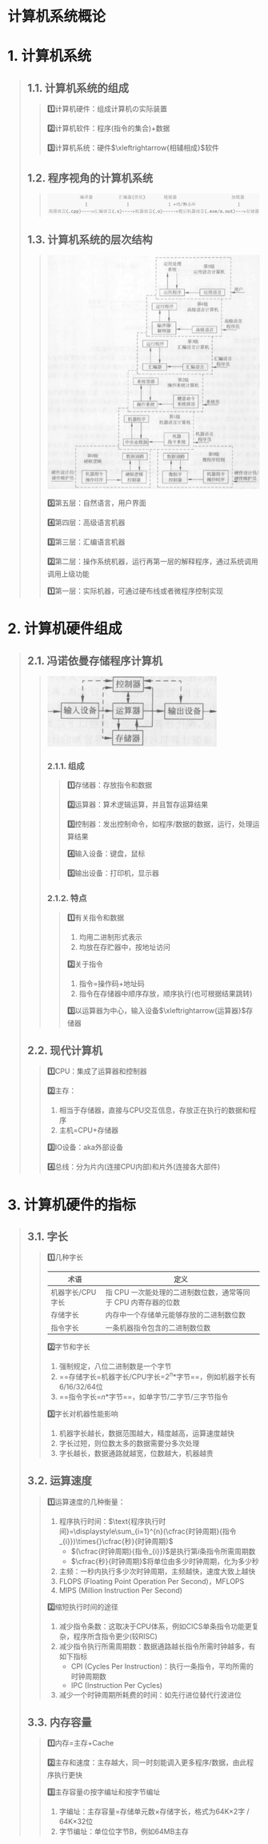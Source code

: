 # 计算机系统概论

# 1. 计算机系统

> ## 1.1. 计算机系统的组成
>
> > **1️⃣**计算机硬件：组成计算机の实际装置
> >
> > **2️⃣**计算机软件：程序(指令的集合)+数据
> >
> > **3️⃣**计算机系统：硬件$\xleftrightarrow{相辅相成}$软件
>
> ## 1.2. 程序视角的计算机系统
>
> > <img src="https://raw.githubusercontent.com/DANNHIROAKI/New-Picture-Bed/main/img/image-20240127130153942.png" alt="image-20240127130153942" style="zoom: 67%;" /> 
>
> ## 1.3. 计算机系统的层次结构
>
> > <img src="https://raw.githubusercontent.com/DANNHIROAKI/New-Picture-Bed/main/img/image-20240127130319186.png" alt="image-20240127130319186" style="zoom: 78%;" /> 
> >
> > **5️⃣**第五层：自然语言，用户界面
> >
> > **4️⃣**第四层：高级语言机器
> >
> > **3️⃣**第三层：汇编语言机器
> >
> > **2️⃣**第二层：操作系统机器，运行再第一层的解释程序，通过系统调用调用上级功能
> >
> > **1️⃣**第一层：实际机器，可通过硬布线或者微程序控制实现

# 2. 计算机硬件组成

> ## 2.1. 冯诺依曼存储程序计算机
>
> > <img src="https://raw.githubusercontent.com/DANNHIROAKI/New-Picture-Bed/main/img/image-20240127152150430.png" alt="image-20240127152150430" style="zoom: 33%;" /> 
> >
> > ### 2.1.1. 组成
> >
> > > **1️⃣**存储器：存放指令和数据
> > >
> > > **2️⃣**运算器：算术逻辑运算，并且暂存运算结果
> > >
> > > **3️⃣**控制器：发出控制命令，如程序/数据的数据，运行，处理运算结果
> > >
> > > **4️⃣**输入设备：键盘，鼠标
> > >
> > > **5️⃣**输出设备：打印机，显示器
> >
> > ### 2.1.2. 特点
> >
> > > **1️⃣**有关指令和数据
> > >
> > > 1. 均用二进制形式表示
> > > 2. 均放在存贮器中，按地址访问
> > >
> > > **2️⃣**关于指令
> > >
> > > 1. 指令=操作码+地址码
> > > 2. 指令在存储器中顺序存放，顺序执行(也可根据结果跳转)
> > >
> > > **3️⃣**以运算器为中心，输入设备$\xleftrightarrow{运算器}$存储器
>
> ## 2.2. 现代计算机
>
> > **1️⃣**CPU：集成了运算器和控制器
> >
> > **2️⃣**主存：
> >
> > 1. 相当于存储器，直接与CPU交互信息，存放正在执行的数据和程序
> > 2. 主机=CPU+存储器
> >
> > **3️⃣**IO设备：aka外部设备
> >
> > **4️⃣**总线：分为片内(连接CPU内部)和片外(连接各大部件)

# 3. 计算机硬件的指标

> ## 3.1. 字长
>
> > **1️⃣**几种字长
> >
> > | 术语             | 定义                                                         |
> > | ---------------- | ------------------------------------------------------------ |
> > | 机器字长/CPU字长 | 指 CPU 一次能处理的二进制数位数，通常等同于 CPU 内寄存器的位数 |
> > | 存储字长         | 内存中一个存储单元能够存放的二进制数位数                     |
> > | 指令字长         | 一条机器指令包含的二进制数位数                               |
> >
> > **2️⃣**字节和字长
> >
> > 1. 强制规定，八位二进制数是一个字节
> > 2. ==存储字长=机器字长/CPU字长=$2^n*$字节==，例如机器字长有6/16/32/64位
> > 3. ==指令字长=$n*$字节==，如单字节/二字节/三字节指令
> >
> > **3️⃣**字长对机器性能影响
> >
> > 1. 机器字长越长，数据范围越大，精度越高，运算速度越快
> > 2. 字长过短，则位数太多的数据需要分多次处理
> > 3. 字长越长，数据通路就越宽，位数越大，机器越贵
>
> ## 3.2. 运算速度
>
> > **1️⃣**运算速度的几种衡量：
> >
> > 1. 程序执行时间：$\text{程序执行时间}=\displaystyle\sum_{i=1}^{n}(\cfrac{时钟周期}{指令_{i}})\times{}\cfrac{秒}{时钟周期}$
> >    - $(\cfrac{时钟周期}{指令_{i}})$是执行第$i$条指令所需周期数
> >    - $\cfrac{秒}{时钟周期}$将单位由多少时钟周期，化为多少秒
> > 2. 主频：一秒内执行多少次时钟周期，主频越快，速度大致上越快
> > 3. FLOPS (Floating Point Operation Per Second)，MFLOPS
> > 4. MIPS (Million Instruction Per Second)
> >
> > **2️⃣**缩短执行时间的途径
> >
> > 1. 减少指令条数：这取决于CPU体系，例如CICS单条指令功能更复杂，程序所含指令更少(较RISC)
> > 2. 减少指令执行所需周期数：数据通路越长指令所需时钟越多，有如下指标
> >    - CPI (Cycles Per Instruction)：执行一条指令，平均所需的时钟周期数
> >    - IPC (Instruction Per Cycles)
> > 3. 减少一个时钟周期所耗费的时间：如先行进位替代行波进位
>
> ## 3.3. 内存容量
>
> > **1️⃣**内存=主存+Cache
> >
> > **2️⃣**主存和速度：主存越大，同一时刻能调入更多程序/数据，由此程序执行更快
> >
> > **3️⃣**主存容量の按字编址和按字节编址
> >
> > 1. 字编址：主存容量=存储单元数$\times$存储字长，格式为64K$\times$2字 / 64K$\times$32位
> > 2. 字节编址：单位位字节B，例如64MB主存